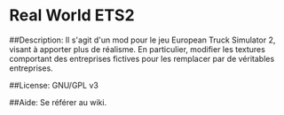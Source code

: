 # Real World ETS2

##Description:
Il s'agit d'un mod pour le jeu European Truck Simulator 2, visant à apporter plus de réalisme. En particulier, modifier les textures comportant des entreprises fictives pour les remplacer par de véritables entreprises.

##License:
GNU/GPL v3

##Aide:
Se référer au wiki.